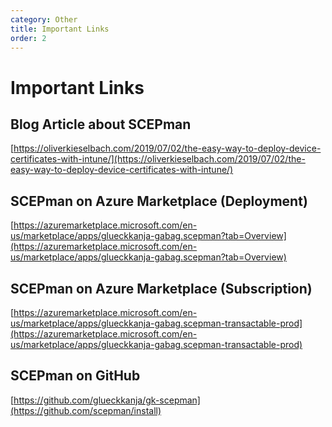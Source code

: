 ```yaml
---
category: Other
title: Important Links
order: 2
---
```


# Important Links

## Blog Article about SCEPman

[https://oliverkieselbach.com/2019/07/02/the-easy-way-to-deploy-device-certificates-with-intune/](https://oliverkieselbach.com/2019/07/02/the-easy-way-to-deploy-device-certificates-with-intune/)

## SCEPman on Azure Marketplace (Deployment)

[https://azuremarketplace.microsoft.com/en-us/marketplace/apps/glueckkanja-gabag.scepman?tab=Overview](https://azuremarketplace.microsoft.com/en-us/marketplace/apps/glueckkanja-gabag.scepman?tab=Overview)

## SCEPman on Azure Marketplace (Subscription)

[https://azuremarketplace.microsoft.com/en-us/marketplace/apps/glueckkanja-gabag.scepman-transactable-prod](https://azuremarketplace.microsoft.com/en-us/marketplace/apps/glueckkanja-gabag.scepman-transactable-prod)

## SCEPman on GitHub

[https://github.com/glueckkanja/gk-scepman](https://github.com/scepman/install)
